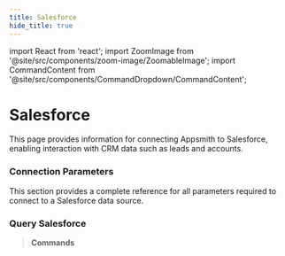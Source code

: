 ```yaml
---
title: Salesforce
hide_title: true
---
```


import React from 'react';
import ZoomImage from '@site/src/components/zoom-image/ZoomableImage';
import CommandContent from '@site/src/components/CommandDropdown/CommandContent';

<div className="tag-wrapper">
  <h1>Salesforce</h1>
</div>

This page provides information for connecting Appsmith to Salesforce, enabling interaction with CRM data such as leads and accounts.

<ZoomImage src="/img/salesforce-appsmith.png" alt="Salesforce Integration" />

### Connection Parameters
This section provides a complete reference for all parameters required to connect to a Salesforce data source.

### Query Salesforce

> **Commands**

<CommandContent />
